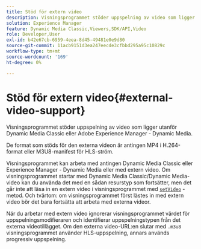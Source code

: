 ```yaml
---
title: Stöd för extern video
description: Visningsprogrammet stöder uppspelning av video som ligger utanför Dynamic Media Classic eller Adobe Experience Manager - Dynamic Media.
solution: Experience Manager
feature: Dynamic Media Classic,Viewers,SDK/API,Video
role: Developer,User
exl-id: b42e67cb-6959-4eea-8d45-49481e0e9d80
source-git-commit: 11acb9151d3ea247eecde3cfbbd295a95c10829c
workflow-type: tm+mt
source-wordcount: '169'
ht-degree: 0%

---
```


# Stöd för extern video{#external-video-support}

Visningsprogrammet stöder uppspelning av video som ligger utanför Dynamic Media Classic eller Adobe Experience Manager - Dynamic Media.

De format som stöds för den externa videon är antingen MP4 i H.264-format eller M3U8-manifest för HLS-ström.

Visningsprogrammet kan arbeta med antingen Dynamic Media Classic eller Experience Manager - Dynamic Media eller med extern video. Om visningsprogrammet startar med Dynamic Media Classic/Dynamic Media-video kan du använda det med en sådan resurstyp som fortsätter, men det går inte att läsa in en extern video i visningsprogrammet med [ `setVideo`](../../c-html5-s7-aem-asset-viewers/c-html5-video-reference/c-html5-video-viewer-20-javascriptapiref/r-html5-video-viewer-20-javascriptapiref-setvideo.md#reference-85d3422d6ce64a36ac74827120b5a17c) -metod. Och tvärtom: om visningsprogrammet först lästes in med extern video bör det bara fortsätta att arbeta med externa videor.

När du arbetar med extern video ignorerar visningsprogrammet värdet för uppspelningsmodifieraren och identifierar uppspelningstypen från det externa videotillägget. Om den externa video-URL:en slutar med `.m3u8` visningsprogrammet använder HLS-uppspelning, annars används progressiv uppspelning.
